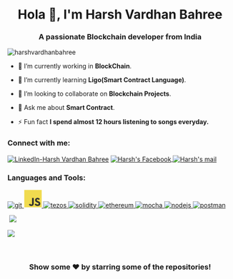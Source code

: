 <h1 align="center">Hola 👋, I'm Harsh Vardhan Bahree</h1>
<h3 align="center">A passionate Blockchain developer from India</h3>
<a>
<p align="left"> <img src="https://komarev.com/ghpvc/?username=harshvardhanbahree&label=Profile%20views&color=0e75b6&style=flat" alt="harshvardhanbahree" /> </p>
</a>

- 🌱 I’m currently working in **BlockChain**.

- 🌱 I’m currently learning **Ligo(Smart Contract Language)**.

- 👯 I’m looking to collaborate on **Blockchain Projects**.

- 💬 Ask me about **Smart Contract**.

- ⚡ Fun fact **I spend almost 12 hours listening to songs everyday.**

<h3 align="left">Connect with me:</h3>
<p align="left">
<a href="https://linkedin.com/in/harshvardhan129a8192" target="blank"><img align="center" src="https://cdn2.iconfinder.com/data/icons/aquaticus/60%20X%2060/linkedin.png" alt="LinkedIn-Harsh Vardhan Bahree" height="40" width="40" /></a>
  <a href="https://www.facebook.com/hbahree/" rel="nofollow">
  <img align="center" alt="Harsh's Facebook" src="https://www.vectorico.com/wp-content/uploads/2018/02/Facebook-Logo-300x300.png" height="40" width="40"/>
</a>
<a href="mailto:harshvardhanbahree@gmail.com">
 <img align="center" src="https://1000logos.net/wp-content/uploads/2021/05/Gmail-logo-500x281.png" alt="Harsh's mail" height="40" width="50" />
</a>  
</p>

<h3 align="left">Languages and Tools:</h3>
<p align="left" background-color=" white"> <a href="https://git-scm.com/" target="_blank"> <img src="https://www.vectorlogo.zone/logos/git-scm/git-scm-icon.svg" alt="git" width="40" height="40"/> </a> <a href="https://developer.mozilla.org/en-US/docs/Web/JavaScript" target="_blank"> <img src="https://raw.githubusercontent.com/devicons/devicon/master/icons/javascript/javascript-original.svg" alt="javascript" width="40" height="40"/> </a> <a href="https://tezos.com/" target="_blank"> <img src="https://tezos.com/img/tezos-logo.svg" alt="tezos" width="60" height="40"/> </a><a href="https://soliditylang.org/" target="_blank"> <img src="https://ludu-assets.s3.amazonaws.com/lesson-icons/26/OS6xpcvmIL6y0G3ZQW99" alt="solidity" width="40" height="40"/> </a></a> <a href="https://ethereum.org/en/" target="_blank"> <img src="https://ethereum.org/static/a110735dade3f354a46fc2446cd52476/1d713/eth-home-icon.png" alt="ethereum" width="40" height="40"/> </a><a href="https://mochajs.org" target="_blank"> <img src="https://www.vectorlogo.zone/logos/mochajs/mochajs-icon.svg" alt="mocha" width="40" height="40"/> </a> <a href="https://nodejs.org" target="_blank"> <img src="https://nodejs.org/static/images/logo.svg" alt="nodejs" width="60" height="40"/> </a> <a href="https://postman.com" target="_blank"> <img src="https://www.vectorlogo.zone/logos/getpostman/getpostman-icon.svg" alt="postman" width="40" height="40"/> </a> </p>



<p>&nbsp;<img src= "https://github-readme-stats.vercel.app/api?username=harshvardhanbahree&show_icons=true&theme=chartreuse-dark&layout=compact" />

<img src = "https://github-readme-stats.vercel.app/api/top-langs/?username=harshvardhanbahree&show_icons=true&theme=chartreuse-dark&layout=compact" /></p>

<p>&nbsp;</p>
<div align="center">
<h3>Show some <g-emoji class="g-emoji" alias="heart" fallback-src="https://github.githubassets.com/images/icons/emoji/unicode/2764.png">❤️</g-emoji> by starring some of the repositories!</h3>
</div>
